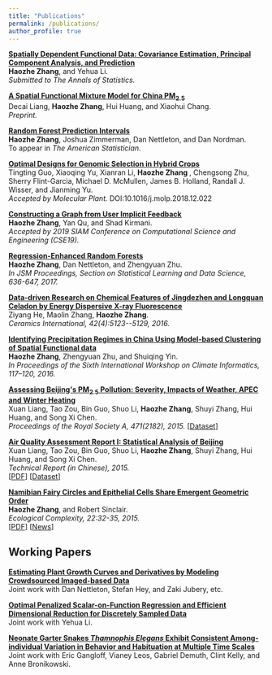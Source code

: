 ```yaml
---
title: "Publications"
permalink: /publications/
author_profile: true
---
```

<b> [Spatially Dependent Functional Data: Covariance Estimation, Principal Component Analysis, and Prediction](https://today.uci.edu/event/spatially_dependent_functional_data_covariance_estimation_principal_component_analysis_and_kriging#.XCkCHM9KjdQ)</b> <br>
<b>Haozhe Zhang</b>, and Yehua Li. <br> 
<i> Submitted to The Annals of Statistics.</i>

<b>[A Spatial Functional Mixture Model for China PM$_{2.5}$]()</b><br>
Decai Liang, <b>Haozhe Zhang</b>, Hui Huang, and Xiaohui Chang. <br>
<i> Preprint.</i>

<b>[Random Forest Prediction Intervals](https://github.com/haozhestat/rfinterval)</b> <br>
<b>Haozhe Zhang</b>, Joshua Zimmerman, Dan Nettleton, and Dan Nordman.<br> 
To appear in <i> The American Statistician</i>. 

<b>[Optimal Designs for Genomic Selection in Hybrid Crops](https://www.sciencedirect.com/science/article/pii/S1674205219300024)</b> <br>
Tingting Guo, Xiaoqing Yu, Xianran Li, <b> Haozhe Zhang </b>, Chengsong Zhu, Sherry Flint-Garcia, Michael D. McMullen, James B. Holland, Randall J. Wisser, and Jianming Yu. <i> <br>
Accepted by Molecular Plant. </i> DOI:10.1016/j.molp.2018.12.022

<b>[ Constructing a Graph from User Implicit Feedback](http://meetings.siam.org/sess/dsp_programsess.cfm?SESSIONCODE=66151)</b> <br>
 <b>Haozhe Zhang</b>, Yan Qu, and Shad Kirmani. <i> <br>
Accepted by 2019 SIAM Conference on Computational Science and Engineering (CSE19). </i>

<b>[Regression-Enhanced Random Forests](http://haozhestat.github.io/files/manuscript_HAOZHE_ZHANG.pdf)</b><br>
<b>Haozhe Zhang</b>, Dan Nettleton, and Zhengyuan Zhu. <i> <br>
 In JSM Proceedings, Section on Statistical Learning and Data Science, 636-647, 2017.</i>

<b>[Data-driven Research on Chemical Features of Jingdezhen and Longquan Celadon by Energy Dispersive X-ray Fluorescence](https://www.sciencedirect.com/science/article/pii/S0272884215023135)</b><br>
Ziyang He, Maolin Zhang, <b>Haozhe Zhang</b>. <br> <i>Ceramics International, 42(4):5123--5129, 2016.</i> 

<b>[Identifying Precipitation Regimes in China Using Model-based Clustering of Spatial Functional data](http://haozhestat.github.io/files/CI2016_Proceeding_Paper.pdf)</b><br>
<b>Haozhe Zhang</b>, Zhengyuan Zhu, and Shuiqing Yin. <i> <br>
In Proceedings of the Sixth International Workshop on Climate Informatics, 117–120, 2016.</i>

<b>[Assessing Beijing's PM$_{2.5}$ Pollution: Severity, Impacts of Weather, APEC and Winter Heating](http://rspa.royalsocietypublishing.org/content/471/2182/20150257)</b><br>
Xuan Liang, Tao Zou, Bin Guo, Shuo Li, <b>Haozhe Zhang</b>, Shuyi Zhang, Hui Huang, and Song Xi Chen. <i> <br>
Proceedings of the Royal Society A, 471(2182), 2015.</i> 
\[[Dataset](https://archive.ics.uci.edu/ml/index.php)\]

<b>[Air Quality Assessment Report I: Statistical Analysis of Beijing](http://songxichen.gsm.pku.edu.cn/Uploads/Files/Report/Air%20Quality%20Assessment%20Report_I_201503.pdf)</b><br>
Xuan Liang, Tao Zou, Bin Guo, Shuo Li, <b>Haozhe Zhang</b>, Shuyi Zhang, Hui Huang, and Song Xi Chen. <i> <br>
Technical Report (in Chinese), 2015.</i> 
<br>
\[[PDF](http://haozhestat.github.io/files/AirQualityAssessment_201503.pdf)\]
\[[Dataset](http://songxichen.gsm.pku.edu.cn/index.php/Publication/view/id/9)\]

<b>[Namibian Fairy Circles and Epithelial Cells Share Emergent Geometric Order](https://www.sciencedirect.com/science/article/pii/S1476945X15000069)</b>
<br>
<b>Haozhe Zhang</b>, and Robert Sinclair. <br> <i>Ecological Complexity, 22:32-35, 2015.</i>
<br>
\[[PDF](https://www.sciencedirect.com/science/article/pii/S1476945X15000069)\]
\[[News](https://www.sciencedaily.com/releases/2015/04/150407084848.htm)\]



## Working Papers

<b>[Estimating Plant Growth Curves and Derivatives by Modeling Crowdsourced Imaged-based Data](https://www.genomes2fields.org/)</b><br>
Joint work with Dan Nettleton, Stefan Hey, and Zaki Jubery, etc.

<b>[Optimal Penalized Scalar-on-Function Regression and Efficient Dimensional Reduction for Discretely Sampled Data]()</b><br>
Joint work with Yehua Li.

<b>[Neonate Garter Snakes <i> Thamnophis Elegans </i> Exhibit Consistent Among-individual Variation in Behavior and Habituation at Multiple Time Scales](http://lezardsdemontagne.blogspot.com/)</b><br>
Joint work with Eric Gangloff, Vianey Leos, Gabriel Demuth, Clint Kelly, and Anne Bronikowski.
